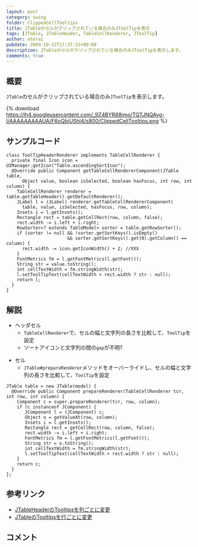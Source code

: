 ```yaml
---
layout: post
category: swing
folder: ClippedCellTooltips
title: JTableのセルがクリップされている場合のみJToolTipを表示
tags: [JTable, JTableHeader, TableCellRenderer, JToolTip]
author: aterai
pubdate: 2009-10-12T17:37:22+09:00
description: JTableのセルがクリップされている場合のみJToolTipを表示します。
comments: true
---
```

## 概要
`JTable`のセルがクリップされている場合のみ`JToolTip`を表示します。

{% download https://lh4.googleusercontent.com/_9Z4BYR88imo/TQTJNQAyg-I/AAAAAAAAAUA/F6oQbiUShl4/s800/ClippedCellTooltips.png %}

## サンプルコード
<pre class="prettyprint"><code>class ToolTipHeaderRenderer implements TableCellRenderer {
  private final Icon icon = UIManager.getIcon("Table.ascendingSortIcon");
  @Override public Component getTableCellRendererComponent(JTable table,
      Object value, boolean isSelected, boolean hasFocus, int row, int column) {
    TableCellRenderer renderer = table.getTableHeader().getDefaultRenderer();
    JLabel l = (JLabel) renderer.getTableCellRendererComponent(
      table, value, isSelected, hasFocus, row, column);
    Insets i = l.getInsets();
    Rectangle rect = table.getCellRect(row, column, false);
    rect.width -= i.left + i.right;
    RowSorter&lt;? extends TableModel&gt; sorter = table.getRowSorter();
    if (sorter != null &amp;&amp; !sorter.getSortKeys().isEmpty()
                       &amp;&amp; sorter.getSortKeys().get(0).getColumn() == column) {
      rect.width -= icon.getIconWidth() + 2; //XXX
    }
    FontMetrics fm = l.getFontMetrics(l.getFont());
    String str = value.toString();
    int cellTextWidth = fm.stringWidth(str);
    l.setToolTipText(cellTextWidth &gt; rect.width ? str : null);
    return l;
  }
}
</code></pre>

## 解説
- ヘッダセル
    - `TableCellRenderer`で、セルの幅と文字列の長さを比較して、`ToolTip`を設定
    - ソートアイコンと文字列の間の`gap`が不明?

<!-- dummy comment line for breaking list -->

- セル
    - `JTable#prepareRenderer`メソッドをオーバーライドし、セルの幅と文字列の長さを比較して、`ToolTip`を設定

<!-- dummy comment line for breaking list -->

<pre class="prettyprint"><code>JTable table = new JTable(model) {
  @Override public Component prepareRenderer(TableCellRenderer tcr, int row, int column) {
    Component c = super.prepareRenderer(tcr, row, column);
    if (c instanceof JComponent) {
       JComponent l = (JComponent) c;
       Object o = getValueAt(row, column);
       Insets i = l.getInsets();
       Rectangle rect = getCellRect(row, column, false);
       rect.width -= i.left + i.right;
       FontMetrics fm = l.getFontMetrics(l.getFont());
       String str = o.toString();
       int cellTextWidth = fm.stringWidth(str);
       l.setToolTipText(cellTextWidth &gt; rect.width ? str : null);
    }
    return c;
  }
};
</code></pre>

## 参考リンク
- [JTableHeaderのTooltipsを列ごとに変更](http://ateraimemo.com/Swing/HeaderTooltips.html)
- [JTableのTooltipsを行ごとに変更](http://ateraimemo.com/Swing/RowTooltips.html)

<!-- dummy comment line for breaking list -->

## コメント
